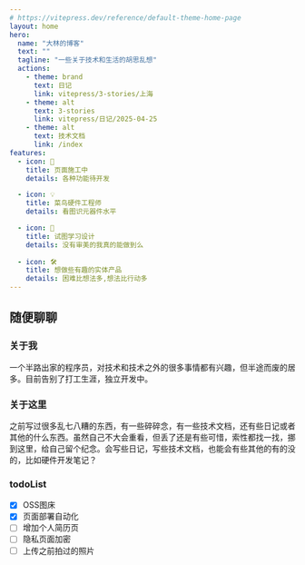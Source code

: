 ```yaml
---
# https://vitepress.dev/reference/default-theme-home-page
layout: home
hero:
  name: "大林的博客"
  text: ""
  tagline: "一些关于技术和生活的胡思乱想"
  actions:
    - theme: brand
      text: 日记
      link: vitepress/3-stories/上海
    - theme: alt
      text: 3-stories
      link: vitepress/日记/2025-04-25
    - theme: alt
      text: 技术文档
      link: /index
features:
  - icon: 🚧
    title: 页面施工中
    details: 各种功能待开发

  - icon: 💡
    title: 菜鸟硬件工程师
    details: 看图识元器件水平

  - icon: 🎨
    title: 试图学习设计
    details: 没有审美的我真的能做到么
  
  - icon: 🛠️
    title: 想做些有趣的实体产品
    details: 困难比想法多,想法比行动多
---
```


## 随便聊聊

### 关于我

一个半路出家的程序员，对技术和技术之外的很多事情都有兴趣，但半途而废的居多。目前告别了打工生涯，独立开发中。

### 关于这里

之前写过很多乱七八糟的东西，有一些碎碎念，有一些技术文档，还有些日记或者其他的什么东西。虽然自己不大会重看，但丢了还是有些可惜，索性都找一找，挪到这里，给自己留个纪念。会写些日记，写些技术文档，也能会有些其他的有的没的，比如硬件开发笔记？

### todoList

- [x] OSS图床
- [x] 页面部署自动化
- [ ] 增加个人简历页
- [ ] 隐私页面加密
- [ ] 上传之前拍过的照片
